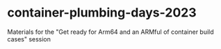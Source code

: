 # container-plumbing-days-2023
Materials for the "Get ready for Arm64 and an ARMful of container build cases" session
